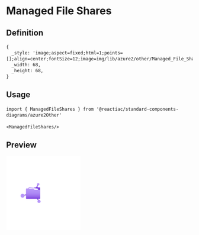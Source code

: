 # Managed File Shares

## Definition

```
{
  _style: 'image;aspect=fixed;html=1;points=[];align=center;fontSize=12;image=img/lib/azure2/other/Managed_File_Shares.svg;strokeColor=none;',
  _width: 68,
  _height: 68,
}
```

## Usage

```
import { ManagedFileShares } from '@reactiac/standard-components-diagrams/azure2Other'

<ManagedFileShares/>
```

## Preview

<img src="./managed-file-shares.png" width="200"/>
